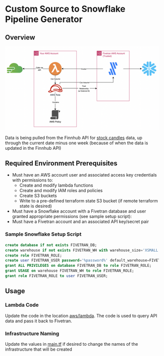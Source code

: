 # Custom Source to Snowflake Pipeline Generator

## Overview

![System architecture diagram](./architecture.png)

Data is being pulled from the Finnhub API for [stock candles](https://finnhub.io/docs/api/stock-candles) data, up through the current date minus one week (because of when the data is updated in the Finnhub API)

## Required Environment Prerequisites

- Must have an AWS account user and associated access key credentials with permissions to:
    - Create and modify lambda functions
    - Create and modify IAM roles and policies
    - Create S3 buckets
    - Write to a pre-defined terraform state S3 bucket (if remote terraform state is desired)
- Must have a Snowflake account with a Fivetran database and user granted appropriate permissions (see sample setup script):
- Must have a Fivetran account and an associated API key/secret pair

### Sample Snowflake Setup Script

```sql
create database if not exists FIVETRAN_DB;
create warehouse if not exists FIVETRAN_WH with warehouse_size='XSMALL';
create role FIVETRAN_ROLE;
create user FIVETRAN_USER password='%password%' default_warehouse=FIVETRAN_WH default_role=FIVETRAN_ROLE;
grant ALL PRIVILEGES on database FIVETRAN_DB to role FIVETRAN_ROLE;
grant USAGE on warehouse FIVETRAN_WH to role FIVETRAN_ROLE;
grant role FIVETRAN_ROLE to user FIVETRAN_USER;
```

## Usage



### Lambda Code
Update the code in the location [aws/lambda](./aws/lambda/). The code is used to query API data and pass it back to Fivetran.

### Infrastructure Naming
Update the values in [main.tf](./main.tf) if desired to change the names of the infrastructure that will be created
